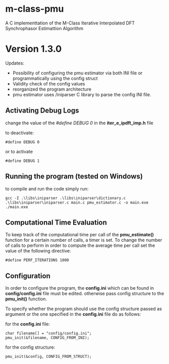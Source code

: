 # __m-class-pmu__
A C implementtation of the M-Class Iterative Interpolated DFT Synchrophasor Estimattion Algorithm
# Version 1.3.0
Updates:

- Possibility of configuring the pmu estimator via both INI file or programmatically using the config struct
- Validity check of the config values
- reorganized the program architecture
- pmu estimator uses /iniparser C library to parse the config INI file.

## __Activating Debug Logs__
change the value of the _#define DEBUG 0_ in the __iter_e_ipdft_imp.h__ file

to deactivate:

    #define DEBUG 0
or to activate

    #define DEBUG 1

## __Running the program (tested on Windows)__
to compile and run the code simply run:

    gcc -I .\libs\iniparser .\libs\iniparser\dictionary.c .\libs\iniparser\iniparser.c main.c pmu_estimator.c -o main.exe
    ./main.exe

## __Computational Time Evaluation__
To keep track of the computational time per call of the __pmu_estimate()__ function for a certain number of calls, a timer is set.
To change the number of calls to perform in order to compute the average time per call set the value of the following directive:

    #define PERF_ITERATIONS 1000

## __Configuration__

In order to configure the program, the __config.ini__ which can be found in __config/config.ini__ file must be edited. otherwise pass config structure to the __pmu_init()__ function.

To specify whether the program should use the config structure passed as argument or the one specified in the __config.ini__ file do as follows:

for the __config.ini__ file:

    char filename[] = "config/config.ini";
    pmu_init(&filename, CONFIG_FROM_INI);

for the config structure:
    
    pmu_init(&config, CONFIG_FROM_STRUCT);
